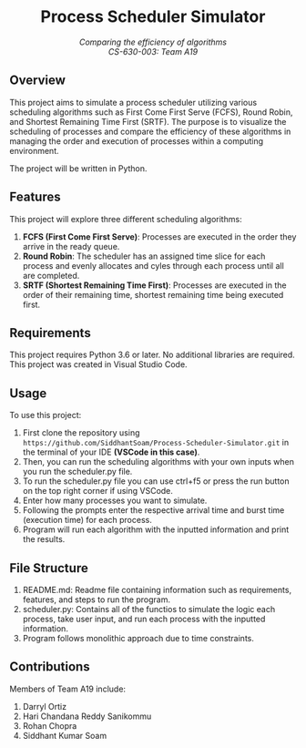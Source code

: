 <h1 align="center"> Process Scheduler Simulator </h1>

<p align="center">
  <em>Comparing the efficiency of algorithms<br>CS-630-003: Team A19</em>
</p>

## Overview
This project aims to simulate a process scheduler utilizing various scheduling algorithms such as First Come First Serve (FCFS), Round Robin, and Shortest Remaining Time First (SRTF). The purpose is to visualize the scheduling of processes and compare the efficiency of these algorithms in managing the order and execution of processes within a computing environment.

The project will be written in Python.

## Features
This project will explore three different scheduling algorithms:
1. <b>FCFS (First Come First Serve)</b>: Processes are executed in the order they arrive in the ready queue.
2. <b>Round Robin</b>: The scheduler has an assigned time slice for each process and evenly allocates and cyles through each process until all are completed.
3. <b>SRTF (Shortest Remaining Time First)</b>: Processes are executed in the order of their remaining time, shortest remaining time being executed first.
## Requirements
This project requires Python 3.6 or later. No additional libraries are required.
This project was created in Visual Studio Code.
## Usage
To use this project:
1. First clone the repository using `https://github.com/SiddhantSoam/Process-Scheduler-Simulator.git` in the terminal of your IDE <b>(VSCode in this case)</b>.
2. Then, you can run the scheduling algorithms with your own inputs when you run the scheduler.py file.
3. To run the scheduler.py file you can use ctrl+f5 or press the run button on the top right corner if using VSCode.
4. Enter how many processes you want to simulate.
5. Following the prompts enter the respective arrival time and burst time (execution time) for each process.
6. Program will run each algorithm with the inputted information and print the results.
## File Structure
1. README.md: Readme file containing information such as requirements, features, and steps to run the program.
2. scheduler.py: Contains all of the functios to simulate the logic each process, take user input, and run each process with the inputted information.
3. Program follows monolithic approach due to time constraints.
## Contributions
Members of Team A19 include:
1. Darryl Ortiz
2. Hari Chandana Reddy Sanikommu
3. Rohan Chopra
4. Siddhant Kumar Soam 
